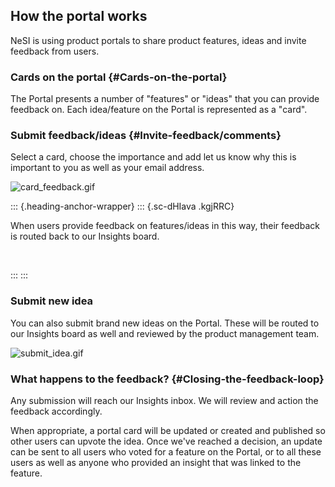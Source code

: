 ## How the portal works

NeSI is using product portals to share product features, ideas and
invite feedback from users.

### Cards on the portal {#Cards-on-the-portal}

The Portal presents a number of "features" or "ideas" that you can
provide feedback on. Each idea/feature on the Portal is represented as a
"card".

### Submit feedback/ideas {#Invite-feedback/comments}

Select a card, choose the importance and add let us know why this is
important to you as well as your email address.

![card\_feedback.gif](https://support.nesi.org.nz/hc/article_attachments/360004620616/card_feedback.gif)

::: {.heading-anchor-wrapper}
::: {.sc-dHIava .kgjRRC}
<div>

When users provide feedback on features/ideas in this way, their
feedback is routed back to our Insights board.

</div>

<div>

 

</div>
:::
:::

### Submit new idea

You can also submit brand new ideas on the Portal. These will be routed
to our Insights board as well and reviewed by the product management
team.

![submit\_idea.gif](https://support.nesi.org.nz/hc/article_attachments/360004259436/submit_idea.gif)

### What happens to the feedback? {#Closing-the-feedback-loop}

Any submission will reach our Insights inbox. We will review and action
the feedback accordingly.

When appropriate, a portal card will be updated or created and published
so other users can upvote the idea. Once we\'ve reached a decision, an
update can be sent to all users who voted for a feature on the Portal,
or to all these users as well as anyone who provided an insight that was
linked to the feature.

 

 
